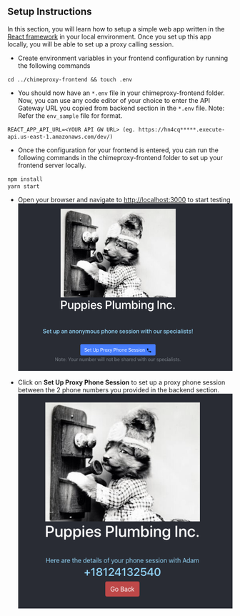 ## Setup Instructions
In this section, you will learn how to setup a simple web app written in the [React framework](https://reactjs.org/) in your local environment. Once you set up this app locally, you will be able to set up a proxy calling session.

* Create environment variables in your frontend configuration by running the following commands
```
cd ../chimeproxy-frontend && touch .env
```
* You should now have an `*.env` file in your chimeproxy-frontend folder. Now, you can use any code editor of your choice to enter the API Gateway URL you copied from backend section in the `*.env` file. Note: Refer the `env_sample` file for format.
```
REACT_APP_API_URL=<YOUR API GW URL> (eg. https://hn4cq*****.execute-api.us-east-1.amazonaws.com/dev/)
```
* Once the configuration for your frontend is entered, you can run the following commands in the chimeproxy-frontend folder to set up your frontend server locally.
```
npm install
yarn start
```
* Open your browser and navigate to [http://localhost:3000](http://localhost:3000/) to start testing
![Chime Proxy Demo Homepage](homepage.png "Chime Proxy Demo Homepage")

* Click on **Set Up Proxy Phone Session** to set up a proxy phone session between the 2 phone numbers you provided in the backend section.
![Chime Proxy Demo Results](results.png "Chime Proxy Demo Homepage")

